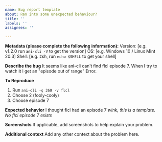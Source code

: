 ```yaml
---
name: Bug report template
about: Ran into some unexpected behaviour?
title: ''
labels: ''
assignees: ''

---
```


**Metadata (please complete the following information):**
Version: [e.g. v1.2.0 run `ani-cli -V` to get the version]
OS: [e.g. Windows 10 / Linux Mint 20.3]
Shell: [e.g. zsh, run `echo $SHELL` to get your shell]

**Describe the bug**
It seems like ani-cli can't find flcl episode 7.
When I try to watch it I get an "episode out of range" Error.

**To Reproduce**
1. Run `ani-cli -q 360 -v flcl`
2. Choose 2 (fooly-cooly)
3. Choose episode 7

**Expected behavior**
I thought flcl had an episode 7
*wink, this is a template. No flcl episode 7 exists*

**Screenshots**
If applicable, add screenshots to help explain your problem.

**Additional context**
Add any other context about the problem here.
